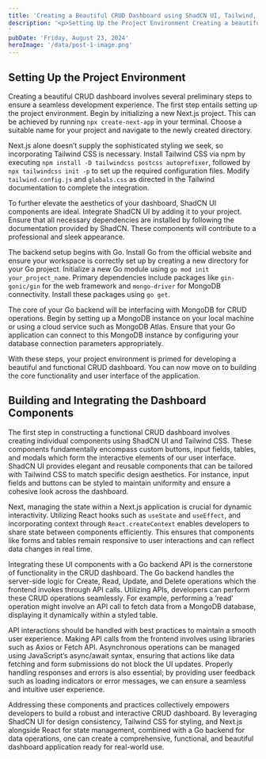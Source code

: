```yaml
---
title: 'Creating a Beautiful CRUD Dashboard using ShadCN UI, Tailwind, Next.js, and Go Backend with MongoDB'
description: '<p>Setting Up the Project Environment Creating a beautiful CRUD dashboard involves several preliminary steps to ensure a seamless development experience. The first step entails setting up the project environment. Begin by initializing a new Next.js project. This can be achieved by running npx create-next-app in your terminal. Choose a suitable name for your project and [&hellip;]</p>
'
pubDate: 'Friday, August 23, 2024'
heroImage: '/data/post-1-image.png'
---
```


<h2>Setting Up the Project Environment</h2>
<p>Creating a beautiful CRUD dashboard involves several preliminary steps to ensure a seamless development experience. The first step entails setting up the project environment. Begin by initializing a new Next.js project. This can be achieved by running <code>npx create-next-app</code> in your terminal. Choose a suitable name for your project and navigate to the newly created directory.</p>
<p>Next.js alone doesn’t supply the sophisticated styling we seek, so incorporating Tailwind CSS is necessary. Install Tailwind CSS via npm by executing <code>npm install -D tailwindcss postcss autoprefixer</code>, followed by <code>npx tailwindcss init -p</code> to set up the required configuration files. Modify <code>tailwind.config.js</code> and <code>globals.css</code> as directed in the Tailwind documentation to complete the integration.</p>
<p>To further elevate the aesthetics of your dashboard, ShadCN UI components are ideal. Integrate ShadCN UI by adding it to your project. Ensure that all necessary dependencies are installed by following the documentation provided by ShadCN. These components will contribute to a professional and sleek appearance.</p>
<p>The backend setup begins with Go. Install Go from the official website and ensure your workspace is correctly set up by creating a new directory for your Go project. Initialize a new Go module using <code>go mod init your_project_name</code>. Primary dependencies include packages like <code>gin-gonic/gin</code> for the web framework and <code>mongo-driver</code> for MongoDB connectivity. Install these packages using <code>go get</code>.</p>
<p>The core of your Go backend will be interfacing with MongoDB for CRUD operations. Begin by setting up a MongoDB instance on your local machine or using a cloud service such as MongoDB Atlas. Ensure that your Go application can connect to this MongoDB instance by configuring your database connection parameters appropriately.</p>
<p>With these steps, your project environment is primed for developing a beautiful and functional CRUD dashboard. You can now move on to building the core functionality and user interface of the application.</p>
<h2>Building and Integrating the Dashboard Components</h2>
<p>The first step in constructing a functional CRUD dashboard involves creating individual components using ShadCN UI and Tailwind CSS. These components fundamentally encompass custom buttons, input fields, tables, and modals which form the interactive elements of our user interface. ShadCN UI provides elegant and reusable components that can be tailored with Tailwind CSS to match specific design aesthetics. For instance, input fields and buttons can be styled to maintain uniformity and ensure a cohesive look across the dashboard.</p>
<p>Next, managing the state within a Next.js application is crucial for dynamic interactivity. Utilizing React hooks such as <code>useState</code> and <code>useEffect</code>, and incorporating context through <code>React.createContext</code> enables developers to share state between components efficiently. This ensures that components like forms and tables remain responsive to user interactions and can reflect data changes in real time.</p>
<p>Integrating these UI components with a Go backend API is the cornerstone of functionality in the CRUD dashboard. The Go backend handles the server-side logic for Create, Read, Update, and Delete operations which the frontend invokes through API calls. Utilizing APIs, developers can perform these CRUD operations seamlessly. For example, performing a &#8216;read&#8217; operation might involve an API call to fetch data from a MongoDB database, displaying it dynamically within a styled table.</p>
<p>API interactions should be handled with best practices to maintain a smooth user experience. Making API calls from the frontend involves using libraries such as Axios or Fetch API. Asynchronous operations can be managed using JavaScript&#8217;s async/await syntax, ensuring that actions like data fetching and form submissions do not block the UI updates. Properly handling responses and errors is also essential; by providing user feedback such as loading indicators or error messages, we can ensure a seamless and intuitive user experience.</p>
<p>Addressing these components and practices collectively empowers developers to build a robust and interactive CRUD dashboard. By leveraging ShadCN UI for design consistency, Tailwind CSS for styling, and Next.js alongside React for state management, combined with a Go backend for data operations, one can create a comprehensive, functional, and beautiful dashboard application ready for real-world use.</p></p>
